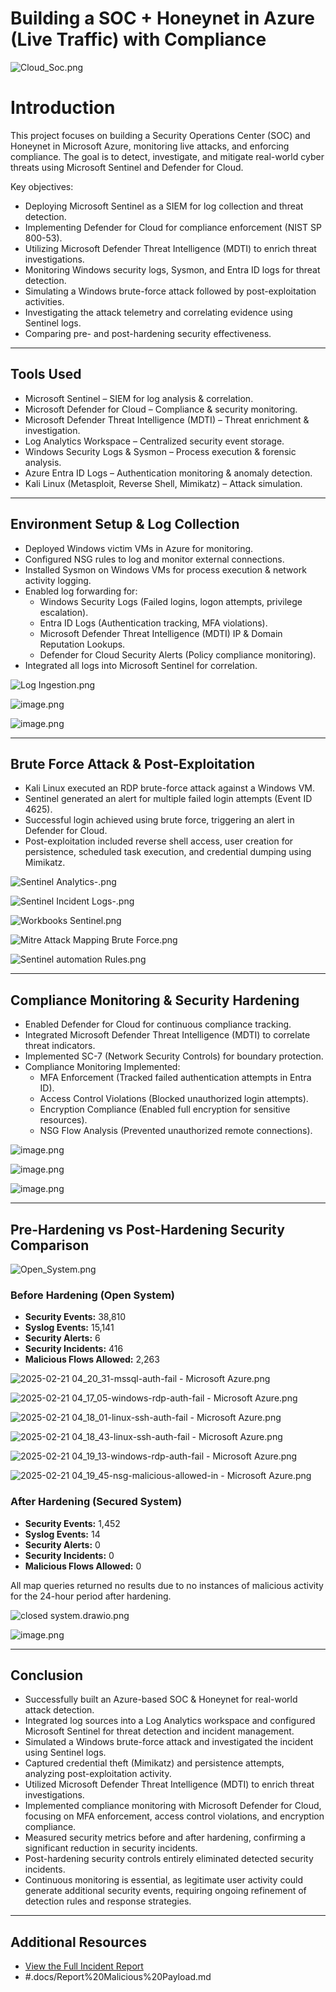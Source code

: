 # Building a SOC + Honeynet in Azure (Live Traffic) with Compliance

![Cloud_Soc.png](./docs/Cloud_Soc.png)

# **Introduction**

This project focuses on building a Security Operations Center (SOC) and Honeynet in Microsoft Azure, monitoring live attacks, and enforcing compliance. The goal is to detect, investigate, and mitigate real-world cyber threats using Microsoft Sentinel and Defender for Cloud.

Key objectives:

- Deploying Microsoft Sentinel as a SIEM for log collection and threat detection.
- Implementing Defender for Cloud for compliance enforcement (NIST SP 800-53).
- Utilizing Microsoft Defender Threat Intelligence (MDTI) to enrich threat investigations.
- Monitoring Windows security logs, Sysmon, and Entra ID logs for threat detection.
- Simulating a Windows brute-force attack followed by post-exploitation activities.
- Investigating the attack telemetry and correlating evidence using Sentinel logs.
- Comparing pre- and post-hardening security effectiveness.

---

## **Tools Used**

- Microsoft Sentinel – SIEM for log analysis & correlation.
- Microsoft Defender for Cloud – Compliance & security monitoring.
- Microsoft Defender Threat Intelligence (MDTI) – Threat enrichment & investigation.
- Log Analytics Workspace – Centralized security event storage.
- Windows Security Logs & Sysmon – Process execution & forensic analysis.
- Azure Entra ID Logs – Authentication monitoring & anomaly detection.
- Kali Linux (Metasploit, Reverse Shell, Mimikatz) – Attack simulation.

---

## **Environment Setup & Log Collection**

- Deployed Windows victim VMs in Azure for monitoring.
- Configured NSG rules to log and monitor external connections.
- Installed Sysmon on Windows VMs for process execution & network activity logging.
- Enabled log forwarding for:
    - Windows Security Logs (Failed logins, logon attempts, privilege escalation).
    - Entra ID Logs (Authentication tracking, MFA violations).
    - Microsoft Defender Threat Intelligence (MDTI) IP & Domain Reputation Lookups.
    - Defender for Cloud Security Alerts (Policy compliance monitoring).
- Integrated all logs into Microsoft Sentinel for correlation.

![Log Ingestion.png](./docs/Log_Ingestion.png)

![image.png](./docs/image.png)

![image.png](./docs/image%201.png)

---

## **Brute Force Attack & Post-Exploitation**

- Kali Linux executed an RDP brute-force attack against a Windows VM.
- Sentinel generated an alert for multiple failed login attempts (Event ID 4625).
- Successful login achieved using brute force, triggering an alert in Defender for Cloud.
- Post-exploitation included reverse shell access, user creation for persistence, scheduled task execution, and credential dumping using Mimikatz.

![Sentinel Analytics-.png](./docs/Sentinel_Analytics-.png)

![Sentinel Incident Logs-.png](./docs/Sentinel_Incident_Logs-.png)

![Workbooks Sentinel.png](./docs/Workbooks_Sentinel.png)

![Mitre Attack Mapping Brute Force.png](./docs/Mitre_Attack_Mapping_Brute_Force.png)

![Sentinel automation Rules.png](./docs/Sentinel_automation_Rules.png)

---

## **Compliance Monitoring & Security Hardening**

- Enabled Defender for Cloud for continuous compliance tracking.
- Integrated Microsoft Defender Threat Intelligence (MDTI) to correlate threat indicators.
- Implemented SC-7 (Network Security Controls) for boundary protection.
- Compliance Monitoring Implemented:
    - MFA Enforcement (Tracked failed authentication attempts in Entra ID).
    - Access Control Violations (Blocked unauthorized login attempts).
    - Encryption Compliance (Enabled full encryption for sensitive resources).
    - NSG Flow Analysis (Prevented unauthorized remote connections).

![image.png](./docs/image%202.png)

![image.png](./docs/image%203.png)

![image.png](./docs/image%204.png)

---

## **Pre-Hardening vs Post-Hardening Security Comparison**

![Open_System.png](./docs/Open_System.png)

### **Before Hardening (Open System)**

- **Security Events:** 38,810
- **Syslog Events:** 15,141
- **Security Alerts:** 6
- **Security Incidents:** 416
- **Malicious Flows Allowed:** 2,263

![2025-02-21 04_20_31-mssql-auth-fail - Microsoft Azure.png](./docs/2025-02-21_04_20_31-mssql-auth-fail_-_Microsoft_Azure.png)

![2025-02-21 04_17_05-windows-rdp-auth-fail - Microsoft Azure.png](./docs/2025-02-21_04_17_05-windows-rdp-auth-fail_-_Microsoft_Azure.png)

![2025-02-21 04_18_01-linux-ssh-auth-fail - Microsoft Azure.png](./docs/2025-02-21_04_18_01-linux-ssh-auth-fail_-_Microsoft_Azure.png)

![2025-02-21 04_18_43-linux-ssh-auth-fail - Microsoft Azure.png](./docs/2025-02-21_04_18_43-linux-ssh-auth-fail_-_Microsoft_Azure.png)

![2025-02-21 04_19_13-windows-rdp-auth-fail - Microsoft Azure.png](./docs/2025-02-21_04_19_13-windows-rdp-auth-fail_-_Microsoft_Azure.png)

![2025-02-21 04_19_45-nsg-malicious-allowed-in - Microsoft Azure.png](./docs/2025-02-21_04_19_45-nsg-malicious-allowed-in_-_Microsoft_Azure.png)

### **After Hardening (Secured System)**

- **Security Events:** 1,452
- **Syslog Events:** 14
- **Security Alerts:** 0
- **Security Incidents:** 0
- **Malicious Flows Allowed:** 0

All map queries returned no results due to no instances of malicious activity for the 24-hour period after hardening.

![closed system.drawio.png](./docs/closed_system.drawio.png)

![image.png](./docs/Report%20Malicious%20Payload.md.png)

---

## Conclusion

- Successfully built an Azure-based SOC & Honeynet for real-world attack detection.
- Integrated log sources into a Log Analytics workspace and configured Microsoft Sentinel for threat detection and incident management.
- Simulated a Windows brute-force attack and investigated the incident using Sentinel logs.
- Captured credential theft (Mimikatz) and persistence attempts, analyzing post-exploitation activity.
- Utilized Microsoft Defender Threat Intelligence (MDTI) to enrich threat investigations.
- Implemented compliance monitoring with Microsoft Defender for Cloud, focusing on MFA enforcement, access control violations, and encryption compliance.
- Measured security metrics before and after hardening, confirming a significant reduction in security incidents.
- Post-hardening security controls entirely eliminated detected security incidents.
- Continuous monitoring is essential, as legitimate user activity could generate additional security events, requiring ongoing refinement of detection rules and response strategies.

---

## **Additional Resources**

- [View the Full Incident Report](https://github.com/cybertheopal/SOC-Honeynet-Azure/blob/main/docs/Report%20Malicious%20Payload.md)
- #.docs/Report%20Malicious%20Payload.md
